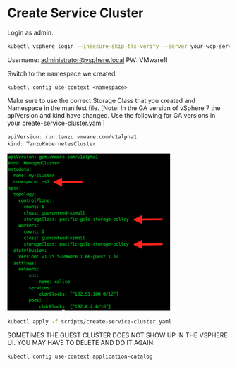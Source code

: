 # Create Service Cluster

Login as admin.

```bash
kubectl vsphere login --insecure-skip-tls-verify --server your-wcp-server -u administrator@vsphere.local
```

Username: administrator@vsphere.local
PW: VMware1!

Switch to the namespace we created.
```
kubectl config use-context <namespace>
```

Make sure to use the correct Storage Class that you created and Namespace in the manifest file. 
[Note: In the GA version of vSphere 7 the apiVersion and kind have changed.  Use the following for GA versions in your create-service-cluster.yaml]
```
apiVersion: run.tanzu.vmware.com/v1alpha1
kind: TanzuKubernetesCluster
```

![](../.././images/workloadcluster1.png)

```bash
kubectl apply -f scripts/create-service-cluster.yaml
```

SOMETIMES THE GUEST CLUSTER DOES NOT SHOW UP IN THE VSPHERE UI. 
YOU MAY HAVE TO DELETE AND DO IT AGAIN.

```
kubectl config use-context application-catalog
```
